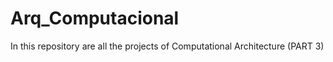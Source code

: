 # Arq_Computacional
In this repository are all the projects of Computational Architecture (PART 3)  
